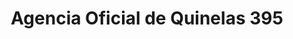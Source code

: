 ---
title: "Agencia Oficial de Quinelas 395"
url: /concepcion-de-la-sierra/agencia-oficial-de-quinelas-395/
shop: lotería
---